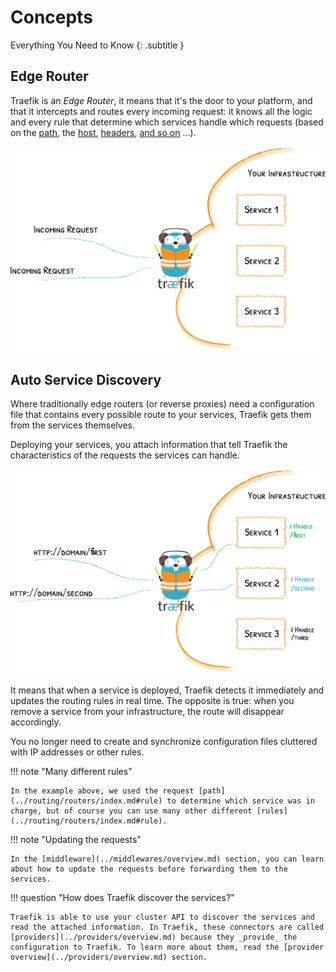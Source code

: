 # Concepts

Everything You Need to Know
{: .subtitle }

## Edge Router

Traefik is an _Edge Router_, it means that it's the door to your platform, and that it intercepts and routes every incoming request:
it knows all the logic and every rule that determine which services handle which requests (based on the [path](../routing/routers/index.md#rule), the [host](../routing/routers/index.md#rule), [headers](../routing/routers/index.md#rule), [and so on](../routing/routers/index.md#rule) ...).

![The Door to Your Infrastructure](../assets/img/traefik-concepts-1.png)

## Auto Service Discovery

Where traditionally edge routers (or reverse proxies) need a configuration file that contains every possible route to your services, Traefik gets them from the services themselves.

Deploying your services, you attach information that tell Traefik the characteristics of the requests the services can handle.

![Decentralized Configuration](../assets/img/traefik-concepts-2.png)

It means that when a service is deployed, Traefik detects it immediately and updates the routing rules in real time.
The opposite is true: when you remove a service from your infrastructure, the route will disappear accordingly.

You no longer need to create and synchronize configuration files cluttered with IP addresses or other rules.

!!! note "Many different rules"

    In the example above, we used the request [path](../routing/routers/index.md#rule) to determine which service was in charge, but of course you can use many other different [rules](../routing/routers/index.md#rule).

!!! note "Updating the requests"

    In the [middleware](../middlewares/overview.md) section, you can learn about how to update the requests before forwarding them to the services.

!!! question "How does Traefik discover the services?"

    Traefik is able to use your cluster API to discover the services and read the attached information. In Traefik, these connectors are called [providers](../providers/overview.md) because they _provide_ the configuration to Traefik. To learn more about them, read the [provider overview](../providers/overview.md) section.
